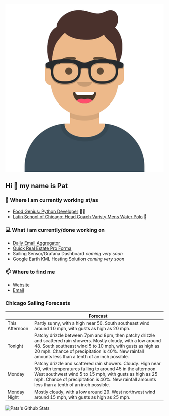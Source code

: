 [![Social banner for p-j-falconer](https://raw.githubusercontent.com/P-J-FALCONER/P-J-FALCONER/master/assets/avataaars.svg)](https://patfalconer.com/)
## Hi :wave: my name is Pat

### 💼 Where I am currently working at/as
- [Food Genius: Python Developer](https://getfoodgenius.com/) 🍔🐍
- [Latin School of Chicago: Head Coach Varisty Mens Water Polo](https://www.latinschool.org/) 🤽


### 💻 What i am currently/done working on
 - [Daily Email Aggregator](https://github.com/P-J-FALCONER/dott_daily_mail)
 - [Quick Real Estate Pro Forma](https://github.com/P-J-FALCONER/henry)
 - Sailing Sensor/Grafana Dashboard *coming very soon*
 - Google Earth KML Hosting Solution *coming very soon*

### 📫 Where to find me
 - [Website](https://patfalconer.com/)
 - [Email](mailto:patrick.j.falconer@gmail.com)


### Chicago Sailing Forecasts
|   | Forecast  |
|---|---|
| This Afternoon | Partly sunny, with a high near 50. South southeast wind around 10 mph, with gusts as high as 20 mph. |
| Tonight | Patchy drizzle between 7pm and 8pm, then patchy drizzle and scattered rain showers. Mostly cloudy, with a low around 48. South southeast wind 5 to 10 mph, with gusts as high as 20 mph. Chance of precipitation is 40%. New rainfall amounts less than a tenth of an inch possible. |
| Monday | Patchy drizzle and scattered rain showers. Cloudy. High near 50, with temperatures falling to around 45 in the afternoon. West southwest wind 5 to 15 mph, with gusts as high as 25 mph. Chance of precipitation is 40%. New rainfall amounts less than a tenth of an inch possible. |
| Monday Night | Mostly cloudy, with a low around 29. West northwest wind around 15 mph, with gusts as high as 25 mph. |

![Pats's Github Stats](https://github-readme-stats.vercel.app/api?username=p-j-falconer&show_icons=true&theme=radical)
